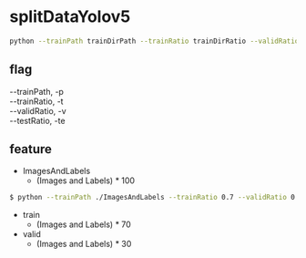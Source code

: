 # splitDataYolov5  
```bash
python --trainPath trainDirPath --trainRatio trainDirRatio --validRatio validDirRatio --testRatio testDirRatio
```
  
## flag  
--trainPath, -p  
--trainRatio, -t  
--validRatio, -v  
--testRatio, -te  
  
  
## feature  
   
* ImagesAndLabels  
    * (Images and Labels) * 100  
  

```bash
$ python --trainPath ./ImagesAndLabels --trainRatio 0.7 --validRatio 0.3
```
   
* train    
    * (Images and Labels) * 70    
* valid   
    * (Images and Labels) * 30  
    